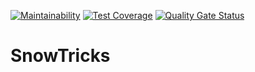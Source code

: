 [![Maintainability](https://api.codeclimate.com/v1/badges/d677a13732b368ff06a5/maintainability)](https://codeclimate.com/github/OlivierFL/snowtricks/maintainability)
[![Test Coverage](https://api.codeclimate.com/v1/badges/d677a13732b368ff06a5/test_coverage)](https://codeclimate.com/github/OlivierFL/snowtricks/test_coverage)
[![Quality Gate Status](https://sonarcloud.io/api/project_badges/measure?project=OlivierFL_snowtricks&metric=alert_status)](https://sonarcloud.io/dashboard?id=OlivierFL_snowtricks)

# SnowTricks
